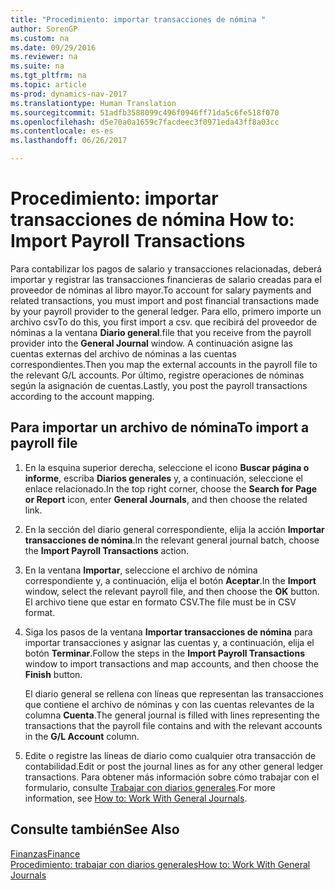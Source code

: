 ```yaml
---
title: "Procedimiento: importar transacciones de nómina "
author: SorenGP
ms.custom: na
ms.date: 09/29/2016
ms.reviewer: na
ms.suite: na
ms.tgt_pltfrm: na
ms.topic: article
ms-prod: dynamics-nav-2017
ms.translationtype: Human Translation
ms.sourcegitcommit: 51adfb3588099c496f0946ff71da5c6fe518f070
ms.openlocfilehash: d5e70a0a1659c7facdeec3f0971eda43ff8a03cc
ms.contentlocale: es-es
ms.lasthandoff: 06/26/2017

---
```


# <a name="how-to-import-payroll-transactions"></a><span data-ttu-id="eeb38-102">Procedimiento: importar transacciones de nómina </span><span class="sxs-lookup"><span data-stu-id="eeb38-102">How to: Import Payroll Transactions</span></span>
<span data-ttu-id="eeb38-103">Para contabilizar los pagos de salario y transacciones relacionadas, deberá importar y registrar las transacciones financieras de salario creadas para el proveedor de nóminas al libro mayor.</span><span class="sxs-lookup"><span data-stu-id="eeb38-103">To account for salary payments and related transactions, you must import and post financial transactions made by your payroll provider to the general ledger.</span></span> <span data-ttu-id="eeb38-104">Para ello, primero importe un archivo csv</span><span class="sxs-lookup"><span data-stu-id="eeb38-104">To do this, you first import a csv.</span></span> <span data-ttu-id="eeb38-105">que recibirá del proveedor de nóminas a la ventana **Diario general**.</span><span class="sxs-lookup"><span data-stu-id="eeb38-105">file that you receive from the payroll provider into the **General Journal** window.</span></span> <span data-ttu-id="eeb38-106">A continuación asigne las cuentas externas del archivo de nóminas a las cuentas correspondientes.</span><span class="sxs-lookup"><span data-stu-id="eeb38-106">Then you map the external accounts in the payroll file to the relevant G/L accounts.</span></span> <span data-ttu-id="eeb38-107">Por último, registre operaciones de nóminas según la asignación de cuentas.</span><span class="sxs-lookup"><span data-stu-id="eeb38-107">Lastly, you post the payroll transactions according to the account mapping.</span></span>

## <a name="to-import-a-payroll-file"></a><span data-ttu-id="eeb38-108">Para importar un archivo de nómina</span><span class="sxs-lookup"><span data-stu-id="eeb38-108">To import a payroll file</span></span>
1. <span data-ttu-id="eeb38-109">En la esquina superior derecha, seleccione el icono **Buscar página o informe**, escriba **Diarios generales** y, a continuación, seleccione el enlace relacionado.</span><span class="sxs-lookup"><span data-stu-id="eeb38-109">In the top right corner, choose the **Search for Page or Report** icon, enter **General Journals**, and then choose the related link.</span></span>
2. <span data-ttu-id="eeb38-110">En la sección del diario general correspondiente, elija la acción **Importar transacciones de nómina**.</span><span class="sxs-lookup"><span data-stu-id="eeb38-110">In the relevant general journal batch, choose the **Import Payroll Transactions** action.</span></span>
3. <span data-ttu-id="eeb38-111">En la ventana **Importar**, seleccione el archivo de nómina correspondiente y, a continuación, elija el botón **Aceptar**.</span><span class="sxs-lookup"><span data-stu-id="eeb38-111">In the **Import** window, select the relevant payroll file, and then choose the **OK** button.</span></span> <span data-ttu-id="eeb38-112">El archivo tiene que estar en formato CSV.</span><span class="sxs-lookup"><span data-stu-id="eeb38-112">The file must be in CSV format.</span></span> 
4. <span data-ttu-id="eeb38-113">Siga los pasos de la ventana **Importar transacciones de nómina** para importar transacciones y asignar las cuentas y, a continuación, elija el botón **Terminar**.</span><span class="sxs-lookup"><span data-stu-id="eeb38-113">Follow the steps in the **Import Payroll Transactions** window to import transactions and map accounts, and then choose the **Finish** button.</span></span>

    <span data-ttu-id="eeb38-114">El diario general se rellena con líneas que representan las transacciones que contiene el archivo de nóminas y con las cuentas relevantes de la columna **Cuenta**.</span><span class="sxs-lookup"><span data-stu-id="eeb38-114">The general journal is filled with lines representing the transactions that the payroll file contains and with the relevant accounts in the **G/L Account** column.</span></span>
4. <span data-ttu-id="eeb38-115">Edite o registre las líneas de diario como cualquier otra transacción de contabilidad.</span><span class="sxs-lookup"><span data-stu-id="eeb38-115">Edit or post the journal lines as for any other general ledger transactions.</span></span> <span data-ttu-id="eeb38-116">Para obtener más información sobre cómo trabajar con el formulario, consulte [Trabajar con diarios generales](ui-work-general-journals.md).</span><span class="sxs-lookup"><span data-stu-id="eeb38-116">For more information, see [How to: Work With General Journals](ui-work-general-journals.md).</span></span>   

## <a name="see-also"></a><span data-ttu-id="eeb38-117">Consulte también</span><span class="sxs-lookup"><span data-stu-id="eeb38-117">See Also</span></span>
[<span data-ttu-id="eeb38-118">Finanzas</span><span class="sxs-lookup"><span data-stu-id="eeb38-118">Finance</span></span>](finance-setup.md)  
[<span data-ttu-id="eeb38-119">Procedimiento: trabajar con diarios generales</span><span class="sxs-lookup"><span data-stu-id="eeb38-119">How to: Work With General Journals</span></span>](ui-work-general-journals.md)  

